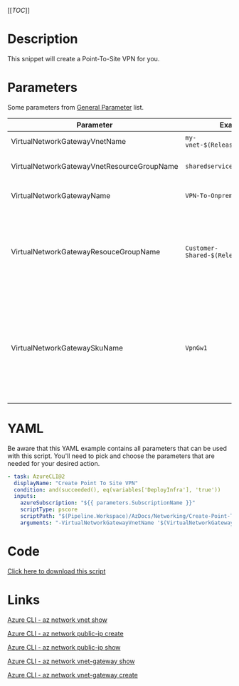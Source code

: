 [[_TOC_]]

# Description

This snippet will create a Point-To-Site VPN for you.

# Parameters

Some parameters from [General Parameter](/Azure/AzDocs-v1/Scripts) list.

| Parameter                                  | Example Value                                | Description                                                                                                                                                                                                                              |
| ------------------------------------------ | -------------------------------------------- | ---------------------------------------------------------------------------------------------------------------------------------------------------------------------------------------------------------------------------------------- |
| VirtualNetworkGatewayVnetName              | `my-vnet-$(Release.EnvironmentName)`         | The name of the VNET.                                                                                                                                                                                                                    |
| VirtualNetworkGatewayVnetResourceGroupName | `sharedservices-rg`                          | The resource group of the VNET.                                                                                                                                                                                                          |
| VirtualNetworkGatewayName                  | `VPN-To-Onprem`                              | The name of the virtual network gateway.                                                                                                                                                                                                 |
| VirtualNetworkGatewayResouceGroupName      | `Customer-Shared-$(Release.EnvironmentName)` | The resourcegroup where the virtual network gateway should be. This is usually in the same resourcegroup as your vnet.                                                                                                                   |
| VirtualNetworkGatewaySkuName               | `VpnGw1`                                     | The SKU name for the Virtual network gateway. Accepted values: `Basic, ErGw1AZ, ErGw2AZ, ErGw3AZ, HighPerformance, Standard, UltraPerformance, VpnGw1, VpnGw1AZ, VpnGw2, VpnGw2AZ, VpnGw3, VpnGw3AZ, VpnGw4, VpnGw4AZ, VpnGw5, VpnGw5AZ` |

# YAML

Be aware that this YAML example contains all parameters that can be used with this script. You'll need to pick and choose the parameters that are needed for your desired action.

```yaml
- task: AzureCLI@2
  displayName: "Create Point To Site VPN"
  condition: and(succeeded(), eq(variables['DeployInfra'], 'true'))
  inputs:
    azureSubscription: "${{ parameters.SubscriptionName }}"
    scriptType: pscore
    scriptPath: "$(Pipeline.Workspace)/AzDocs/Networking/Create-Point-To-Site-VPN.ps1"
    arguments: "-VirtualNetworkGatewayVnetName '$(VirtualNetworkGatewayVnetName)' -VirtualNetworkGatewayVnetResourceGroupName '$(VirtualNetworkGatewayVnetResourceGroupName)' -VirtualNetworkGatewayName '$(VirtualNetworkGatewayName)' -VirtualNetworkGatewayResouceGroupName '$(VirtualNetworkGatewayResouceGroupName)' -VirtualNetworkGatewaySkuName '$(VirtualNetworkGatewaySkuName)'"
```

# Code

[Click here to download this script](../../../../src/Networking/Create-Point-to-Site-VPN.ps1)

# Links

[Azure CLI - az network vnet show](https://docs.microsoft.com/en-us/cli/azure/network/vnet?view=azure-cli-latest#az_network_vnet_show)

[Azure CLI - az network public-ip create](https://docs.microsoft.com/en-us/cli/azure/network/public-ip?view=azure-cli-latest#az_network_public_ip_create)

[Azure CLI - az network public-ip show](https://docs.microsoft.com/en-us/cli/azure/network/public-ip?view=azure-cli-latest#az_network_public_ip_show)

[Azure CLI - az network vnet-gateway show](https://docs.microsoft.com/en-us/cli/azure/network/vnet-gateway?view=azure-cli-latest#az_network_vnet_gateway_show)

[Azure CLI - az network vnet-gateway create](https://docs.microsoft.com/en-us/cli/azure/network/vnet-gateway?view=azure-cli-latest#az_network_vnet_gateway_create)
